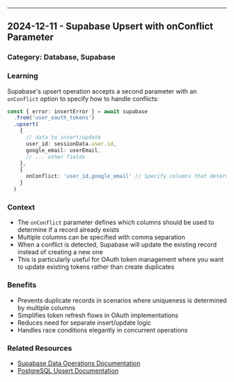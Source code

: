 ---

## 2024-12-11 - Supabase Upsert with onConflict Parameter

### Category: Database, Supabase

### Learning

Supabase's upsert operation accepts a second parameter with an `onConflict` option to specify how to handle conflicts:

```typescript
const { error: insertError } = await supabase
  .from('user_oauth_tokens')
  .upsert(
    {
      // data to insert/update
      user_id: sessionData.user.id,
      google_email: userEmail,
      // ... other fields
    },
    {
      onConflict: 'user_id,google_email' // Specify columns that determine uniqueness
    }
  )
```

### Context

- The `onConflict` parameter defines which columns should be used to determine if a record already exists
- Multiple columns can be specified with comma separation
- When a conflict is detected, Supabase will update the existing record instead of creating a new one
- This is particularly useful for OAuth token management where you want to update existing tokens rather than create duplicates

### Benefits

- Prevents duplicate records in scenarios where uniqueness is determined by multiple columns
- Simplifies token refresh flows in OAuth implementations
- Reduces need for separate insert/update logic
- Handles race conditions elegantly in concurrent operations

### Related Resources

- [Supabase Data Operations Documentation](https://supabase.com/docs/reference/javascript/upsert)
- [PostgreSQL Upsert Documentation](https://www.postgresql.org/docs/current/sql-insert.html#SQL-ON-CONFLICT)
